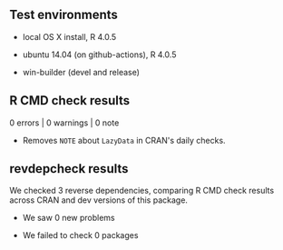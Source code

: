 ## Test environments

* local OS X install, R 4.0.5

* ubuntu 14.04 (on github-actions), R 4.0.5

* win-builder (devel and release)

## R CMD check results

0 errors | 0 warnings | 0 note

  - Removes `NOTE` about `LazyData` in CRAN's daily checks.

## revdepcheck results

We checked 3 reverse dependencies, comparing R CMD check results across CRAN and
dev versions of this package.

 * We saw 0 new problems

 * We failed to check 0 packages
